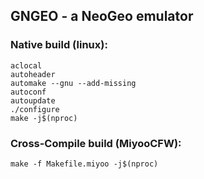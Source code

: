 ## GNGEO - a NeoGeo emulator

### Native build (linux):
```
aclocal
autoheader
automake --gnu --add-missing
autoconf
autoupdate
./configure
make -j$(nproc)
```

### Cross-Compile build (MiyooCFW):
```
make -f Makefile.miyoo -j$(nproc)
```
